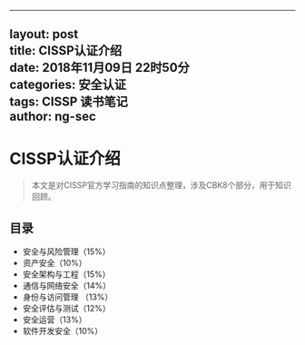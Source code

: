 
---
layout: post    
title:  CISSP认证介绍  
date:   2018年11月09日 22时50分  
categories: 安全认证   
tags: CISSP 读书笔记   
author: ng-sec   
---

# CISSP认证介绍
> 本文是对CISSP官方学习指南的知识点整理，涉及CBK8个部分，用于知识回顾。

## 目录

- 安全与风险管理（15%）
- 资产安全（10%）
- 安全架构与工程（15%）
- 通信与网络安全（14%）
- 身份与访问管理 （13%）
- 安全评估与测试（12%）
- 安全运营（13%）
- 软件开发安全（10%）
